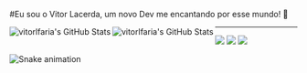 #Eu sou o Vitor Lacerda, um novo Dev me encantando por esse mundo! 👋

 <div>
  <img align="left" alt="vitorlfaria's GitHub Stats" src="https://github-readme-stats.vercel.app/api?username=vitorlfaria&hide=stars&show_icons=true&theme=vue-dark" />
  <img align="left" alt="vitorlfaria's GitHub Stats" src="https://github-readme-stats.vercel.app/api/top-langs/?username=vitorlfaria&layout=compact" />
 
</div>
  
---
 
<div> 
  <a href="https://instagram.com/_ovito" target="_blank"><img src="https://img.shields.io/badge/-Instagram-%23E4405F?style=for-the-badge&logo=instagram&logoColor=white" target="_blank"></a>
  <a href = "mailto:vitorlacerdafaria7@gmail.com"><img src="https://img.shields.io/badge/-Gmail-%23333?style=for-the-badge&logo=gmail&logoColor=white" target="_blank"></a>
  <a href="https://www.linkedin.com/in/vitor-lacerda-faria" target="_blank"><img src="https://img.shields.io/badge/-LinkedIn-%230077B5?style=for-the-badge&logo=linkedin&logoColor=white" target="_blank"></a> 
 
  ![Snake animation](https://github.com/vitorlfaria/vitorlfaria/blob/output/github-contribution-grid-snake.svg)
 
</div>

